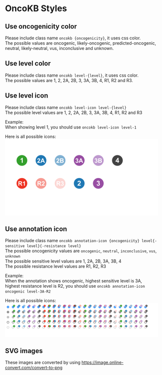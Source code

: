 # OncoKB Styles

## Use oncogenicity color
Please include class name `oncokb {oncogenicity}`, it uses css color.  
The possible values are oncogenic, likely-oncogenic, predicted-oncogenic, neutral, likely-neutral, vus, inconclusive and unknown.  

## Use level color
Please include class name `oncokb level-{level}`, it uses css color.  
The possible values are 1, 2, 2A, 2B, 3, 3A, 3B, 4, R1, R2 and R3.  

## Use level icon
Please include class name `oncokb level-icon level-{level}`  
The possible level values are 1, 2, 2A, 2B, 3, 3A, 3B, 4, R1, R2 and R3

Example:  
When showing level 1, you should use `oncokb level-icon level-1`  

Here is all possible icons:  
![OncoKB Levle Icons](images/v3/level-icons.png )


## Use annotation icon
Please include class name `oncokb annotation-icon {oncogenicity} level{-sensitive level}{-resistance level}`  
The possible oncogenicity values are `oncogenic`, `neutral`, `inconclusive`, `vus`, `unknown`  
The possible sensitive level values are 1, 2A, 2B, 3A, 3B, 4  
The possible resistance level values are R1, R2, R3  

Example:  
When the annotation shows oncogenic, highest sensitive level is 3A, highest resistance level is R2, you should use `oncokb annotation-icon oncogenic level-3A-R2` 

Here is all possible icons:  
![OncoKB Annotation Icons](images/v3/annotation-icons.png)

## SVG images
These images are converted by using https://image.online-convert.com/convert-to-png
